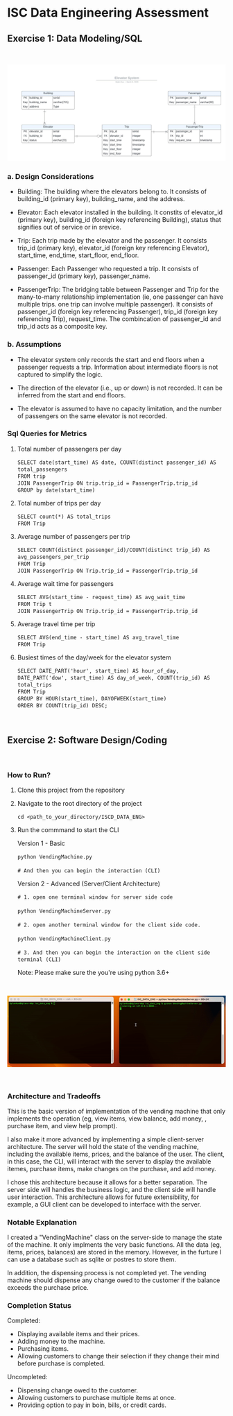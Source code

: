 # ISC Data Engineering Assessment

## Exercise 1: Data Modeling/SQL
&nbsp;

![Elevator System Databaes ER Diagram](./Elevator_System_ERD.jpeg)

### a. Design Considerations
- Building: The building where the elevators belong to. It consists of building_id (primary key), building_name, and the address. 

- Elevator: Each elevator installed in the building. It constits of elevator_id (primary key), building_id (foreign key referencing Building), status that signifies out of service or in srevice.

- Trip: Each trip made by the elevator and the passenger. It consists trip_id (primary key), elevator_id (foreign key referencing Elevator), start_time, end_time, start_floor, end_floor.

- Passenger: Each Passenger who requested a trip. It consists of passenger_id (primary key), passenger_name.

- PassengerTrip: The bridging table between Passenger and Trip for the many-to-many relationship implementation (ie, one passenger can have multiple trips. one trip can involve multiple passenger). It consists of passenger_id (foreign key referencing Passenger), trip_id (foreign key referencing Trip), request_time. The combincation of passenger_id and trip_id acts as a composite key.


### b. Assumptions 

- The elevator system only records the start and end floors when a passenger requests a trip. Information about intermediate floors is not captured to simplify the logic.

- The direction of the elevator (i.e., up or down) is not recorded. It can be inferred from the start and end floors.

- The elevator is assumed to have no capacity limitation, and the number of passengers on the same elevator is not recorded.

### Sql Queries for Metrics

1.  Total number of passengers per day
  
    ```
    SELECT date(start_time) AS date, COUNT(distinct passenger_id) AS total_passengers
    FROM trip
    JOIN PassengerTrip ON trip.trip_id = PassengerTrip.trip_id
    GROUP by date(start_time)
    ```

2.  Total number of trips per day
  
    ```
    SELECT count(*) AS total_trips
    FROM Trip
    ```

3.  Average number of passengers per trip
  
     ```
     SELECT COUNT(distinct passenger_id)/COUNT(distinct trip_id) AS avg_passengers_per_trip
     FROM Trip
     JOIN PassengerTrip ON Trip.trip_id = PassengerTrip.trip_id
     ```

4.  Average wait time for passengers
  
    ```
    SELECT AVG(start_time - request_time) AS avg_wait_time
    FROM Trip t
    JOIN PassengerTrip ON Trip.trip_id = PassengerTrip.trip_id
    ```

5.  Average travel time per trip
  
    ```
    SELECT AVG(end_time - start_time) AS avg_travel_time
    FROM Trip
    ```

6.  Busiest times of the day/week for the elevator system
  
    ```
    SELECT DATE_PART('hour', start_time) AS hour_of_day, DATE_PART('dow', start_time) AS day_of_week, COUNT(trip_id) AS total_trips
    FROM Trip
    GROUP BY HOUR(start_time), DAYOFWEEK(start_time)
    ORDER BY COUNT(trip_id) DESC;
    ```

&nbsp;

## Exercise 2: Software Design/Coding
&nbsp;

### How to Run?
1. Clone this project from the repository
2. Navigate to the root directory of the project 
    ```
    cd <path_to_your_directory/ISCD_DATA_ENG>
    ```
3. Run the commmand to start the CLI

   Version 1 - Basic
   ```
   python VendingMachine.py

   # And then you can begin the interaction (CLI)
   ```

   Version 2 - Advanced (Server/Client Architecture)
   ```
   # 1. open one terminal window for server side code

   python VendingMachineServer.py

   # 2. open another terminal window for the client side code.

   python VendingMachineClient.py

   # 3. And then you can begin the interaction on the client side terminal (CLI)

   ```

    Note: Please make sure the you're using python 3.6+

&nbsp;

![screen-gif](./vendingMachine.gif)

&nbsp;

### Architecture and Tradeoffs

This is the basic version of implementation of the vending machine that only implements the operation (eg, view items, view balance, add money, , purchase item, and view help prompt). 

I also make it more advanced by implementing a simple client-server architecture. The server will hold the state of the vending machine, including the available items, prices, and the balance of the user. The client, in this case, the CLI, will interact with the server to display the available itemes, purchase items, make changes on the purchase, and add money.


I chose this architecture because it allows for a better separation. The server side will handles the business logic, and the client side will handle user interaction. This architecture allows for future extensibility, for example, a GUI client can be developed to interface with the server.


### Notable Explanation
I created a "VendingMachine" class on the server-side to manage the state of the machine. It only implments the very basic functions. All the data (eg, items, prices, balances) are stored in the memory. However, in the furture I can use a database such as sqlite or postres to store them.

In addition, the dispensing process is not completed yet. The vending machine should dispense any change owed to the customer if the balance exceeds the purchase price.



### Completion Status
Completed:
-  Displaying available items and their prices.
-  Adding money to the machine.
-  Purchasing items.
-  Allowing customers to change their selection if they change their mind before purchase is completed.

Uncompleted:
- Dispensing change owed to the customer.
- Allowing customers to purchase multiple items at once.
- Providing option to pay in boin, bills, or credit cards.

  
